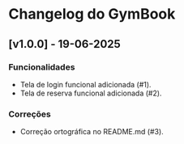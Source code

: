 # Changelog do GymBook

## [v1.0.0] - 19-06-2025

### Funcionalidades
- Tela de login funcional adicionada (#1).
- Tela de reserva funcional adicionada (#2).

### Correções
- Correção ortográfica no README.md (#3).

